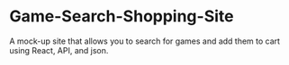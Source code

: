# Game-Search-Shopping-Site
A mock-up site that allows you to search for games and add them to cart using React, API, and json.
